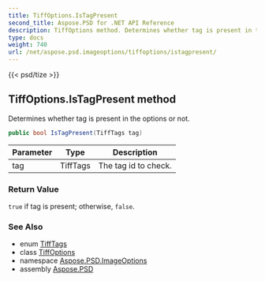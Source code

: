 ```yaml
---
title: TiffOptions.IsTagPresent
second_title: Aspose.PSD for .NET API Reference
description: TiffOptions method. Determines whether tag is present in the options or not
type: docs
weight: 740
url: /net/aspose.psd.imageoptions/tiffoptions/istagpresent/
---
```

{{< psd/tize >}}
## TiffOptions.IsTagPresent method

Determines whether tag is present in the options or not.

```csharp
public bool IsTagPresent(TiffTags tag)
```

| Parameter | Type | Description |
| --- | --- | --- |
| tag | TiffTags | The tag id to check. |

### Return Value

`true` if tag is present; otherwise, `false`.

### See Also

* enum [TiffTags](../../../aspose.psd.fileformats.tiff.enums/tifftags/)
* class [TiffOptions](../)
* namespace [Aspose.PSD.ImageOptions](../../tiffoptions/)
* assembly [Aspose.PSD](../../../)


